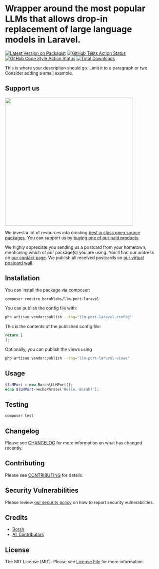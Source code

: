 # Wrapper around the most popular LLMs that allows drop-in replacement of large language models in Laravel.

[![Latest Version on Packagist](https://img.shields.io/packagist/v/borahlabs/llm-port-laravel.svg?style=flat-square)](https://packagist.org/packages/borahlabs/llm-port-laravel)
[![GitHub Tests Action Status](https://img.shields.io/github/actions/workflow/status/borahlabs/llm-port-laravel/run-tests.yml?branch=main&label=tests&style=flat-square)](https://github.com/borahlabs/llm-port-laravel/actions?query=workflow%3Arun-tests+branch%3Amain)
[![GitHub Code Style Action Status](https://img.shields.io/github/actions/workflow/status/borahlabs/llm-port-laravel/fix-php-code-style-issues.yml?branch=main&label=code%20style&style=flat-square)](https://github.com/borahlabs/llm-port-laravel/actions?query=workflow%3A"Fix+PHP+code+style+issues"+branch%3Amain)
[![Total Downloads](https://img.shields.io/packagist/dt/borahlabs/llm-port-laravel.svg?style=flat-square)](https://packagist.org/packages/borahlabs/llm-port-laravel)

This is where your description should go. Limit it to a paragraph or two. Consider adding a small example.

## Support us

[<img src="https://github-ads.s3.eu-central-1.amazonaws.com/LLM-Port-Laravel.jpg?t=1" width="419px" />](https://spatie.be/github-ad-click/LLM-Port-Laravel)

We invest a lot of resources into creating [best in class open source packages](https://spatie.be/open-source). You can support us by [buying one of our paid products](https://spatie.be/open-source/support-us).

We highly appreciate you sending us a postcard from your hometown, mentioning which of our package(s) you are using. You'll find our address on [our contact page](https://spatie.be/about-us). We publish all received postcards on [our virtual postcard wall](https://spatie.be/open-source/postcards).

## Installation

You can install the package via composer:

```bash
composer require borahlabs/llm-port-laravel
```

You can publish the config file with:

```bash
php artisan vendor:publish --tag="llm-port-laravel-config"
```

This is the contents of the published config file:

```php
return [
];
```

Optionally, you can publish the views using

```bash
php artisan vendor:publish --tag="llm-port-laravel-views"
```

## Usage

```php
$lLMPort = new Borah\LLMPort();
echo $lLMPort->echoPhrase('Hello, Borah!');
```

## Testing

```bash
composer test
```

## Changelog

Please see [CHANGELOG](CHANGELOG.md) for more information on what has changed recently.

## Contributing

Please see [CONTRIBUTING](CONTRIBUTING.md) for details.

## Security Vulnerabilities

Please review [our security policy](../../security/policy) on how to report security vulnerabilities.

## Credits

- [Borah](https://github.com/BorahLabs)
- [All Contributors](../../contributors)

## License

The MIT License (MIT). Please see [License File](LICENSE.md) for more information.
